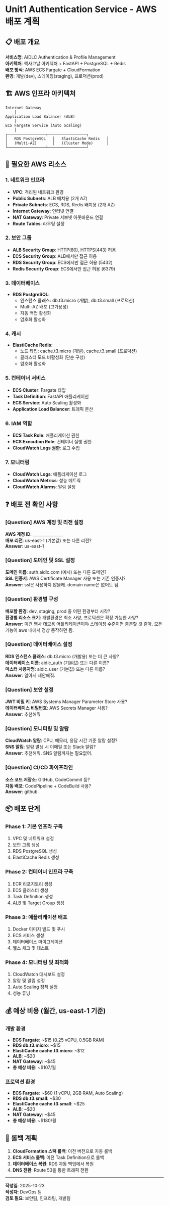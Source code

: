# Unit1 Authentication Service - AWS 배포 계획

## 📋 배포 개요

**서비스명**: AIDLC Authentication & Profile Management  
**아키텍처**: 헥사고날 아키텍처 + FastAPI + PostgreSQL + Redis  
**배포 방식**: AWS ECS Fargate + CloudFormation  
**환경**: 개발(dev), 스테이징(staging), 프로덕션(prod)

## 🏗️ AWS 인프라 아키텍처

```
Internet Gateway
    │
Application Load Balancer (ALB)
    │
ECS Fargate Service (Auto Scaling)
    │
┌─────────────────┬─────────────────┐
│   RDS PostgreSQL   │   ElastiCache Redis   │
│   (Multi-AZ)       │   (Cluster Mode)      │
└─────────────────┴─────────────────┘
```

## 🔧 필요한 AWS 리소스

### 1. 네트워크 인프라
- **VPC**: 격리된 네트워크 환경
- **Public Subnets**: ALB 배치용 (2개 AZ)
- **Private Subnets**: ECS, RDS, Redis 배치용 (2개 AZ)
- **Internet Gateway**: 인터넷 연결
- **NAT Gateway**: Private 서브넷 아웃바운드 연결
- **Route Tables**: 라우팅 설정

### 2. 보안 그룹
- **ALB Security Group**: HTTP(80), HTTPS(443) 허용
- **ECS Security Group**: ALB에서만 접근 허용
- **RDS Security Group**: ECS에서만 접근 허용 (5432)
- **Redis Security Group**: ECS에서만 접근 허용 (6379)

### 3. 데이터베이스
- **RDS PostgreSQL**: 
  - 인스턴스 클래스: db.t3.micro (개발), db.t3.small (프로덕션)
  - Multi-AZ 배포 (고가용성)
  - 자동 백업 활성화
  - 암호화 활성화

### 4. 캐시
- **ElastiCache Redis**:
  - 노드 타입: cache.t3.micro (개발), cache.t3.small (프로덕션)
  - 클러스터 모드 비활성화 (단순 구성)
  - 암호화 활성화

### 5. 컨테이너 서비스
- **ECS Cluster**: Fargate 타입
- **Task Definition**: FastAPI 애플리케이션
- **ECS Service**: Auto Scaling 활성화
- **Application Load Balancer**: 트래픽 분산

### 6. IAM 역할
- **ECS Task Role**: 애플리케이션 권한
- **ECS Execution Role**: 컨테이너 실행 권한
- **CloudWatch Logs 권한**: 로그 수집

### 7. 모니터링
- **CloudWatch Logs**: 애플리케이션 로그
- **CloudWatch Metrics**: 성능 메트릭
- **CloudWatch Alarms**: 알람 설정

## ❓ 배포 전 확인 사항

### [Question] AWS 계정 및 리전 설정
**AWS 계정 ID**: _______________  
**배포 리전**: us-east-1 (기본값) 또는 다른 리전?  
**Answer**: us-east-1

### [Question] 도메인 및 SSL 설정
**도메인 이름**: auth.aidlc.com (예시) 또는 다른 도메인?  
**SSL 인증서**: AWS Certificate Manager 사용 또는 기존 인증서?  
**Answer**: ssl은 사용하지 않을래. domain name은 없어도 됨.

### [Question] 환경별 구성
**배포할 환경**: dev, staging, prod 중 어떤 환경부터 시작?  
**환경별 리소스 크기**: 개발환경은 최소 사양, 프로덕션은 확장 가능한 사양?  
**Answer**: 이건 행사 데모용 어플리케이션이야 스테이징 수준이면 충분할 것 같아. 모든 기능이 aws 내에서 정상 동작하면 됨.

### [Question] 데이터베이스 설정
**RDS 인스턴스 클래스**: db.t3.micro (개발용) 또는 더 큰 사양?  
**데이터베이스 이름**: aidlc_auth (기본값) 또는 다른 이름?  
**마스터 사용자명**: aidlc_user (기본값) 또는 다른 이름?  
**Answer**: 알아서 제안해줘.

### [Question] 보안 설정
**JWT 비밀 키**: AWS Systems Manager Parameter Store 사용?  
**데이터베이스 비밀번호**: AWS Secrets Manager 사용?  
**Answer**: 추천해줘

### [Question] 모니터링 및 알람
**CloudWatch 알람**: CPU, 메모리, 응답 시간 기준 알람 설정?  
**SNS 알림**: 알람 발생 시 이메일 또는 Slack 알림?  
**Answer**: 추천해줘. SNS 알림까지는 필요없어.

### [Question] CI/CD 파이프라인
**소스 코드 저장소**: GitHub, CodeCommit 등?  
**자동 배포**: CodePipeline + CodeBuild 사용?  
**Answer**: github

## 📦 배포 단계

### Phase 1: 기본 인프라 구축
1. VPC 및 네트워크 설정
2. 보안 그룹 생성
3. RDS PostgreSQL 생성
4. ElastiCache Redis 생성

### Phase 2: 컨테이너 인프라 구축
1. ECR 리포지토리 생성
2. ECS 클러스터 생성
3. Task Definition 생성
4. ALB 및 Target Group 생성

### Phase 3: 애플리케이션 배포
1. Docker 이미지 빌드 및 푸시
2. ECS 서비스 생성
3. 데이터베이스 마이그레이션
4. 헬스 체크 및 테스트

### Phase 4: 모니터링 및 최적화
1. CloudWatch 대시보드 설정
2. 알람 및 알림 설정
3. Auto Scaling 정책 설정
4. 성능 튜닝

## 💰 예상 비용 (월간, us-east-1 기준)

### 개발 환경
- **ECS Fargate**: ~$15 (0.25 vCPU, 0.5GB RAM)
- **RDS db.t3.micro**: ~$15
- **ElastiCache cache.t3.micro**: ~$12
- **ALB**: ~$20
- **NAT Gateway**: ~$45
- **총 예상 비용**: ~$107/월

### 프로덕션 환경
- **ECS Fargate**: ~$60 (1 vCPU, 2GB RAM, Auto Scaling)
- **RDS db.t3.small**: ~$30
- **ElastiCache cache.t3.small**: ~$25
- **ALB**: ~$20
- **NAT Gateway**: ~$45
- **총 예상 비용**: ~$180/월

## 🔄 롤백 계획

1. **CloudFormation 스택 롤백**: 이전 버전으로 자동 롤백
2. **ECS 서비스 롤백**: 이전 Task Definition으로 롤백
3. **데이터베이스 복원**: RDS 자동 백업에서 복원
4. **DNS 전환**: Route 53을 통한 트래픽 전환

---

**작성일**: 2025-10-23  
**작성자**: DevOps 팀  
**검토 필요**: 보안팀, 인프라팀, 개발팀
